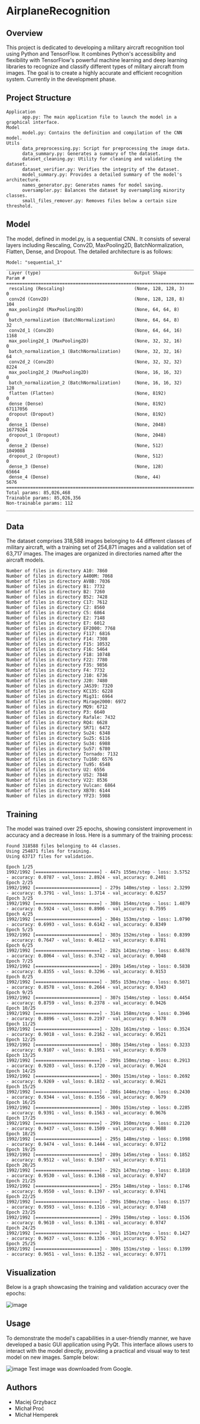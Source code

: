 # AirplaneRecognition

## Overview
This project is dedicated to developing a military aircraft recognition tool using Python and TensorFlow. It combines Python's accessibility and flexibility with TensorFlow's powerful machine learning and deep learning libraries to recognize and classify different types of military aircraft from images. The goal is to create a highly accurate and efficient recognition system. Currently in the development phase.


## Project Structure


```plaintext
Application
      app.py: The main application file to launch the model in a graphical interface.
Model
      model.py: Contains the definition and compilation of the CNN model.
Utils
      data_preprocessing.py: Script for preprocessing the image data.
      data_summary.py: Generates a summary of the dataset.
      dataset_cleaning.py: Utility for cleaning and validating the dataset.
      dataset_verifier.py: Verifies the integrity of the dataset.
      model_summary.py: Provides a detailed summary of the model's architecture.
      names_generator.py: Generates names for model saving.
      oversampler.py: Balances the dataset by oversampling minority classes.
      small_files_remover.py: Removes files below a certain size threshold.
```

## Model 

The model, defined in model.py, is a sequential CNN.. It consists of several layers including Rescaling, Conv2D, MaxPooling2D, BatchNormalization, Flatten, Dense, and Dropout. The detailed architecture is as follows:

```plaintext
Model: "sequential_1"
_____________________________________________________________________________________
 Layer (type)                                   Output Shape              Param #
=====================================================================================
 rescaling (Rescaling)                          (None, 128, 128, 3)       0
 conv2d (Conv2D)                                (None, 128, 128, 8)       104
 max_pooling2d (MaxPooling2D)                   (None, 64, 64, 8)         0
 batch_normalization (BatchNormalization)       (None, 64, 64, 8)         32
 conv2d_1 (Conv2D)                              (None, 64, 64, 16)        1168
 max_pooling2d_1 (MaxPooling2D)                 (None, 32, 32, 16)        0
 batch_normalization_1 (BatchNormalization)     (None, 32, 32, 16)        64
 conv2d_2 (Conv2D)                              (None, 32, 32, 32)        8224
 max_pooling2d_2 (MaxPooling2D)                 (None, 16, 16, 32)        0
 batch_normalization_2 (BatchNormalization)     (None, 16, 16, 32)        128
 flatten (Flatten)                              (None, 8192)              0
 dense (Dense)                                  (None, 8192)              67117056
 dropout (Dropout)                              (None, 8192)              0
 dense_1 (Dense)                                (None, 2048)              16779264
 dropout_1 (Dropout)                            (None, 2048)              0
 dense_2 (Dense)                                (None, 512)               1049088
 dropout_2 (Dropout)                            (None, 512)               0
 dense_3 (Dense)                                (None, 128)               65664
 dense_4 (Dense)                                (None, 44)                5676
=====================================================================================
Total params: 85,026,468
Trainable params: 85,026,356
Non-trainable params: 112
_____________________________________________________________________________________
```
## Data 

The dataset comprises 318,588 images belonging to 44 different classes of military aircraft, with a training set of 254,871 images and a validation set of 63,717 images. The images are organized in directories named after the aircraft models.

```plaintext
Number of files in directory A10: 7860
Number of files in directory A400M: 7068
Number of files in directory AV8B: 7036
Number of files in directory B1: 7732
Number of files in directory B2: 7260
Number of files in directory B52: 7428
Number of files in directory C17: 7612
Number of files in directory C2: 8560
Number of files in directory C5: 6864
Number of files in directory E2: 7148
Number of files in directory E7: 6012
Number of files in directory EF2000: 7768
Number of files in directory F117: 6816
Number of files in directory F14: 7308
Number of files in directory F15: 10532
Number of files in directory F16: 5464
Number of files in directory F18: 10748
Number of files in directory F22: 7780
Number of files in directory F35: 9856
Number of files in directory F4: 7732
Number of files in directory J10: 6736
Number of files in directory J20: 7480
Number of files in directory JAS39: 7320
Number of files in directory KC135: 6228
Number of files in directory Mig31: 6964
Number of files in directory Mirage2000: 6972
Number of files in directory MQ9: 6712
Number of files in directory P3: 6640
Number of files in directory Rafale: 7432
Number of files in directory RQ4: 6628
Number of files in directory SR71: 6472
Number of files in directory Su24: 6348
Number of files in directory Su25: 6116
Number of files in directory Su34: 6988
Number of files in directory Su57: 6780
Number of files in directory Tornado: 7132
Number of files in directory Tu160: 6576
Number of files in directory Tu95: 6548
Number of files in directory U2: 6556
Number of files in directory US2: 7848
Number of files in directory V22: 8536
Number of files in directory Vulcan: 6864
Number of files in directory XB70: 6144
Number of files in directory YF23: 5988
```

## Training
The model was trained over 25 epochs, showing consistent improvement in accuracy and a decrease in loss. Here is a summary of the training process:
```plaintext
Found 318588 files belonging to 44 classes.
Using 254871 files for training.
Using 63717 files for validation.

Epoch 1/25
1992/1992 [========================] - 447s 155ms/step - loss: 3.5752 - accuracy: 0.0787 - val_loss: 2.8924 - val_accuracy: 0.2401
Epoch 2/25
1992/1992 [========================] - 279s 140ms/step - loss: 2.3299 - accuracy: 0.3791 - val_loss: 1.3714 - val_accuracy: 0.6257
Epoch 3/25
1992/1992 [========================] - 308s 154ms/step - loss: 1.4879 - accuracy: 0.5924 - val_loss: 0.8906 - val_accuracy: 0.7595
Epoch 4/25
1992/1992 [========================] - 304s 153ms/step - loss: 1.0790 - accuracy: 0.6993 - val_loss: 0.6142 - val_accuracy: 0.8349
Epoch 5/25
1992/1992 [========================] - 303s 152ms/step - loss: 0.8399 - accuracy: 0.7647 - val_loss: 0.4612 - val_accuracy: 0.8781
Epoch 6/25
1992/1992 [========================] - 282s 141ms/step - loss: 0.6878 - accuracy: 0.8064 - val_loss: 0.3742 - val_accuracy: 0.9048
Epoch 7/25
1992/1992 [========================] - 289s 145ms/step - loss: 0.5838 - accuracy: 0.8355 - val_loss: 0.3296 - val_accuracy: 0.9153
Epoch 8/25
1992/1992 [========================] - 305s 153ms/step - loss: 0.5071 - accuracy: 0.8578 - val_loss: 0.2664 - val_accuracy: 0.9343
Epoch 9/25
1992/1992 [========================] - 307s 154ms/step - loss: 0.4454 - accuracy: 0.8759 - val_loss: 0.2378 - val_accuracy: 0.9426
Epoch 10/25
1992/1992 [========================] - 314s 158ms/step - loss: 0.3946 - accuracy: 0.8896 - val_loss: 0.2197 - val_accuracy: 0.9478
Epoch 11/25
1992/1992 [========================] - 320s 161ms/step - loss: 0.3524 - accuracy: 0.9018 - val_loss: 0.2162 - val_accuracy: 0.9521
Epoch 12/25
1992/1992 [========================] - 308s 154ms/step - loss: 0.3233 - accuracy: 0.9107 - val_loss: 0.1951 - val_accuracy: 0.9570
Epoch 13/25
1992/1992 [========================] - 299s 150ms/step - loss: 0.2913 - accuracy: 0.9203 - val_loss: 0.1720 - val_accuracy: 0.9624
Epoch 14/25
1992/1992 [========================] - 300s 151ms/step - loss: 0.2692 - accuracy: 0.9269 - val_loss: 0.1832 - val_accuracy: 0.9621
Epoch 15/25
1992/1992 [========================] - 286s 144ms/step - loss: 0.2430 - accuracy: 0.9344 - val_loss: 0.1556 - val_accuracy: 0.9679
Epoch 16/25
1992/1992 [========================] - 300s 151ms/step - loss: 0.2285 - accuracy: 0.9391 - val_loss: 0.1563 - val_accuracy: 0.9676
Epoch 17/25
1992/1992 [========================] - 299s 150ms/step - loss: 0.2120 - accuracy: 0.9437 - val_loss: 0.1509 - val_accuracy: 0.9688
Epoch 18/25
1992/1992 [========================] - 295s 148ms/step - loss: 0.1998 - accuracy: 0.9474 - val_loss: 0.1444 - val_accuracy: 0.9712
Epoch 19/25
1992/1992 [========================] - 289s 145ms/step - loss: 0.1852 - accuracy: 0.9512 - val_loss: 0.1507 - val_accuracy: 0.9711
Epoch 20/25
1992/1992 [========================] - 292s 147ms/step - loss: 0.1810 - accuracy: 0.9530 - val_loss: 0.1368 - val_accuracy: 0.9747
Epoch 21/25
1992/1992 [========================] - 295s 148ms/step - loss: 0.1746 - accuracy: 0.9550 - val_loss: 0.1397 - val_accuracy: 0.9741
Epoch 22/25
1992/1992 [========================] - 299s 150ms/step - loss: 0.1577 - accuracy: 0.9593 - val_loss: 0.1316 - val_accuracy: 0.9748
Epoch 23/25
1992/1992 [========================] - 299s 150ms/step - loss: 0.1536 - accuracy: 0.9610 - val_loss: 0.1301 - val_accuracy: 0.9747
Epoch 24/25
1992/1992 [========================] - 301s 151ms/step - loss: 0.1427 - accuracy: 0.9637 - val_loss: 0.1336 - val_accuracy: 0.9752
Epoch 25/25
1992/1992 [========================] - 300s 151ms/step - loss: 0.1399 - accuracy: 0.9651 - val_loss: 0.1352 - val_accuracy: 0.9771
```

## Visualization


Below is a graph showcasing the training and validation accuracy over the epochs:


![image](https://github.com/MaciejGrzybacz/AirplaneRecognition/assets/128727060/38799349-483d-47f3-9dc4-7ead9a529613)

## Usage


To demonstrate the model's capabilities in a user-friendly manner, we have developed a basic GUI application using PyQt. This interface allows users to interact with the model directly, providing a practical and visual way to test model on new images.
Sample below:

![image](https://github.com/MaciejGrzybacz/AirplaneRecognition/assets/128727060/af8dfbba-c5b3-4f43-bdd1-0ae30beb018e)
Test image was downloaded from Google.

## Authors
* Maciej Grzybacz
* Michał Proć
* Michał Hemperek
